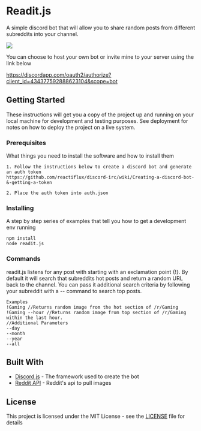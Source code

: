 # Readit.js

A simple discord bot that will allow you to share random posts from different subreddits into your channel.

![](https://media.giphy.com/media/mMDEMpBeJuPWIARgTu/giphy.gif)

You can choose to host your own bot or invite mine to your server using the link below

https://discordapp.com/oauth2/authorize?client_id=434377592888623104&scope=bot

## Getting Started

These instructions will get you a copy of the project up and running on your local machine for development and testing purposes. See deployment for notes on how to deploy the project on a live system.

### Prerequisites

What things you need to install the software and how to install them

```
1. Follow the instructions below to create a discord bot and generate an auth token
https://github.com/reactiflux/discord-irc/wiki/Creating-a-discord-bot-&-getting-a-token

2. Place the auth token into auth.json
```

### Installing

A step by step series of examples that tell you how to get a development env running


```
npm install
node readit.js
```

### Commands

readit.js listens for any post with starting with an exclamation point  {!}. By default it will search that subreddits hot posts and return a random URL back to the channel. You can pass it additional search criteria by following your subreddit with a -- command to search top posts.


```
Examples
!Gaming //Returns random image from the hot section of /r/Gaming
!Gaming --hour //Returns random image from top section of /r/Gaming within the last hour.
//Additional Parameters
--day
--month
--year
--all
```

## Built With

* [Discord.js](https://discord.js.org/#/) - The framework used to create the bot
* [Reddit API](https://www.reddit.com/dev/api/) - Reddit's api to pull images

## License

This project is licensed under the MIT License - see the [LICENSE](LICENSE) file for details
